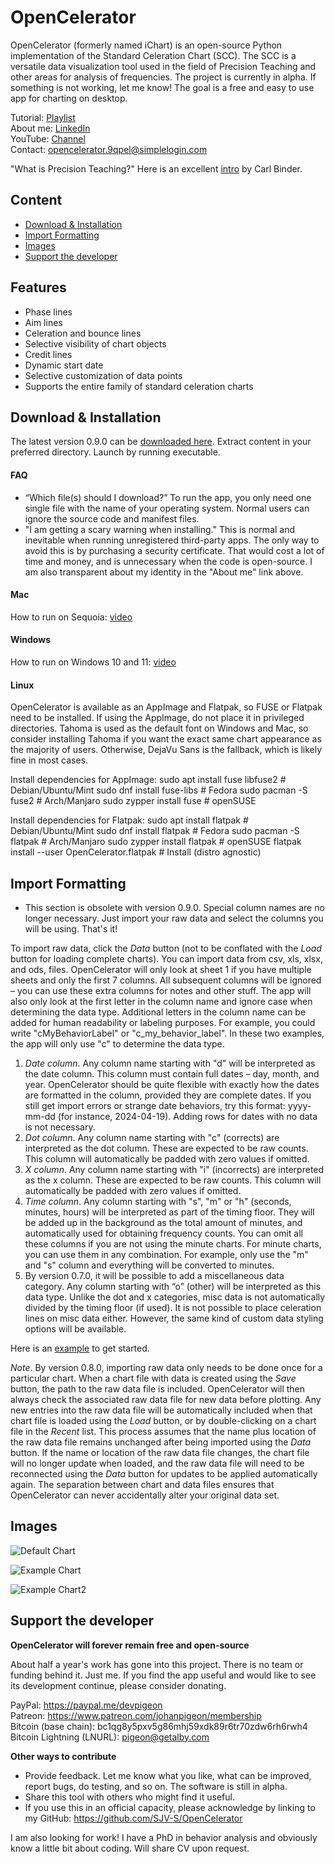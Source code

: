 # OpenCelerator

OpenCelerator (formerly named iChart) is an open-source Python implementation of the Standard Celeration Chart (SCC). The SCC is a versatile data visualization tool used in the field of Precision Teaching and other areas for analysis of frequencies. The project is currently in alpha. If something is not working, let me know! The goal is a free and easy to use app for charting on desktop.

Tutorial: [Playlist](https://www.youtube.com/playlist?list=PLAU5et__-B6HCHmlgyxgPPDJ2rHgZ1PY4)<br>
About me: [LinkedIn](https://www.linkedin.com/in/jsv01/)<br>
YouTube: [Channel](https://www.youtube.com/@sudorandom7619)<br>
Contact: opencelerator.9qpel@simplelogin.com

"What is Precision Teaching?" Here is an excellent [intro](https://www.youtube.com/watch?v=PjwWZP726Ko&list=PLuQRRtTr10Mm1QycJLUjowBFugi7lg0c7&index=5&t=0s) by Carl Binder.


## Content
- [Download & Installation](#download--installation)
- [Import Formatting](#import-formatting)
- [Images](#images)
- [Support the developer](#Support-the-developer)

## Features
- Phase lines
- Aim lines
- Celeration and bounce lines
- Selective visibility of chart objects
- Credit lines
- Dynamic start date
- Selective customization of data points
- Supports the entire family of standard celeration charts


## Download & Installation

The latest version 0.9.0 can be [downloaded here](https://github.com/SJV-S/OpenCelerator/releases/tag/0.9.0). Extract content in your preferred directory. Launch by running executable.

#### FAQ
- “Which file(s) should I download?” To run the app, you only need one single file with the name of your operating system. Normal users can ignore the source code and manifest files.
- "I am getting a scary warning when installing." This is normal and inevitable when running unregistered third-party apps. The only way to avoid this is by purchasing a security certificate. That would cost a lot of time and money, and is unnecessary when the code is open-source. I am also transparent about my identity in the "About me" link above.


#### Mac
How to run on Sequoia: [video](https://www.youtube.com/watch?v=scdAMJDGJvA)

#### Windows

How to run on Windows 10 and 11: [video](https://youtu.be/u8ugPqEv8LM)

#### Linux

OpenCelerator is available as an AppImage and Flatpak, so FUSE or Flatpak need to be installed. If using the AppImage, do not place it in privileged directories. Tahoma is used as the default font on Windows and Mac, so consider installing Tahoma if you want the exact same chart appearance as the majority of users. Otherwise, DejaVu Sans is the fallback, which is likely fine in most cases.

Install dependencies for AppImage:
sudo apt install fuse libfuse2     # Debian/Ubuntu/Mint
sudo dnf install fuse-libs         # Fedora
sudo pacman -S fuse2              # Arch/Manjaro
sudo zypper install fuse          # openSUSE<br>

Install dependencies for Flatpak:
sudo apt install flatpak          # Debian/Ubuntu/Mint
sudo dnf install flatpak          # Fedora
sudo pacman -S flatpak           # Arch/Manjaro
sudo zypper install flatpak      # openSUSE
flatpak install --user OpenCelerator.flatpak      # Install (distro agnostic)

## Import Formatting

* This section is obsolete with version 0.9.0. Special column names are no longer necessary. Just import your raw data and select the columns you will be using. That's it!

To import raw data, click the _Data_ button (not to be conflated with the _Load_ button for loading complete charts). You can import data from csv, xls, xlsx, and ods, files. OpenCelerator will only look at sheet 1 if you have multiple sheets and only the first 7 columns. All subsequent columns will be ignored – you can use these extra columns for notes and other stuff. The app will also only look at the first letter in the column name and ignore case when determining the data type. Additional letters in the column name can be added for human readability or labeling purposes. For example, you could write "cMyBehaviorLabel" or "c_my_behavior_label". In these two examples, the app will only use "c" to determine the data type.

1) *Date column*. Any column name starting with "d" will be interpreted as the date column. This column must contain full dates – day, month, and year. OpenCelerator should be quite flexible with exactly how the dates are formatted in the column, provided they are complete dates. If you still get import errors or strange date behaviors, try this format: yyyy-mm-dd (for instance, 2024-04-19). Adding rows for dates with no data is not necessary.
2) *Dot column*. Any column name starting with "c" (corrects) are interpreted as the dot column. These are expected to be raw counts. This column will automatically be padded with zero values if omitted.
3) *X column*. Any column name starting with "i" (incorrects) are interpreted as the x column. These are expected to be raw counts. This column will automatically be padded with zero values if omitted.
4) *Time column*. Any column starting with "s", "m" or "h" (seconds, minutes, hours) will be interpreted as part of the timing floor. They will be added up in the background as the total amount of minutes, and automatically used for obtaining frequency counts. You can omit all these columns if you are not using the minute charts. For minute charts, you can use them in any combination. For example, only use the "m" and "s" column and everything will be converted to minutes.
5) By version 0.7.0, it will be possible to add a miscellaneous data category. Any column starting with “o” (other) will be interpreted as this data type. Unlike the dot and x categories, misc data is not automatically divided by the timing floor (if used). It is not possible to place celeration lines on misc data either. However, the same kind of custom data styling options will be available.

Here is an [example](https://github.com/SJV-S/OpenCelerator/blob/main/example_data.csv) to get started.

_Note_. By version 0.8.0, importing raw data only needs to be done once for a particular chart. When a chart file with data is created using the _Save_ button, the path to the raw data file is included. OpenCelerator will then always check the associated raw data file for new data before plotting. Any new entries into the raw data file will be automatically included when that chart file is loaded using the _Load_ button, or by double-clicking on a chart file in the _Recent_ list. This process assumes that the name plus location of the raw data file remains unchanged after being imported using the _Data_ button. If the name or location of the raw data file changes, the chart file will no longer update when loaded, and the raw data file will need to be reconnected using the _Data_ button for updates to be applied automatically again. The separation between chart and data files ensures that OpenCelerator can never accidentally alter your original data set.

## Images

![Default Chart](/images/default_chart.png)

![Example Chart](images/example_chart.png)

![Example Chart2](images/example_chart2.png)

## Support the developer

**OpenCelerator will forever remain free and open-source**

About half a year's work has gone into this project. There is no team or funding behind it. Just me. If you find the app useful and would like to see its development continue, please consider donating.

PayPal: https://paypal.me/devpigeon<br>
Patreon: https://www.patreon.com/johanpigeon/membership<br>
Bitcoin (base chain): bc1qg8y5pxv5g86mhj59xdk89r6tr70zdw6rh6rwh4<br>
Bitcoin Lightning (LNURL): pigeon@getalby.com<br>

**Other ways to contribute**

- Provide feedback. Let me know what you like, what can be improved, report bugs, do testing, and so on. The software is still in alpha.
- Share this tool with others who might find it useful.
- If you use this in an official capacity, please acknowledge by linking to my GitHub: https://github.com/SJV-S/OpenCelerator

I am also looking for work! I have a PhD in behavior analysis and obviously know a little bit about coding. Will share CV upon request.<br>




